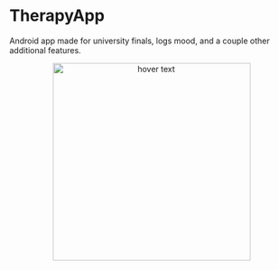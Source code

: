 # TherapyApp
 Android app made for university finals, logs mood, and a couple other additional features.
<p align="center">
  <img src="[your_relative_path_here](http://url/to/img.png](https://sun9-62.userapi.com/impg/LpcxVCCgJIR6ZcV3wnO2HSHlcWQVp8w1qSGWqg/IJZRywTM8Fk.jpg?size=391x801&quality=96&sign=2d3b53d8de8531a9d548e23ee0ca2d3f&type=album)https://sun9-62.userapi.com/impg/LpcxVCCgJIR6ZcV3wnO2HSHlcWQVp8w1qSGWqg/IJZRywTM8Fk.jpg?size=391x801&quality=96&sign=2d3b53d8de8531a9d548e23ee0ca2d3f&type=album)" width="350" title="hover text">
</p>

